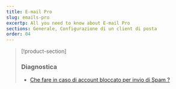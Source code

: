 ```yaml
---
title: E-mail Pro
slug: emails-pro
excertp: All you need to know about E-mail Pro
sections: Generale, Configurazione di un client di posta
order: 04
---
```


> [!product-section]
>
> ### Diagnostica
>
> - [Che fare in caso di account bloccato per invio di Spam ?](https://docs.ovh.com/it/microsoft-collaborative-solutions/blocco-per-spam/)
>
